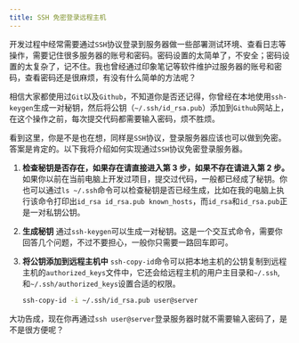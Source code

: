 ```yaml
---
title: SSH 免密登录远程主机
---
```


开发过程中经常需要通过`SSH`协议登录到服务器做一些部署测试环境、查看日志等操作，需要记住很多服务器的账号和密码。密码设置的太简单了，不安全；密码设置的太复杂了，记不住。我也曾经通过印象笔记等软件维护过服务器的账号和密码，查看密码还是很麻烦，有没有什么简单的方法呢？

<!--more-->

相信大家都使用过`Git`以及`Github`，不知道你是否还记得，你曾经在本地使用`ssh-keygen`生成一对秘钥，然后将公钥（`~/.ssh/id_rsa.pub`）添加到`Github`网站上，在这个操作之前，每次提交代码都需要输入密码，烦不胜烦。

看到这里，你是不是也在想，同样是`SSH`协议，登录服务器应该也可以做到免密。答案是肯定的。以下我将介绍如何实现通过`SSH`协议免密登录服务器。

1. **检查秘钥是否存在，如果存在请直接进入第 3 步，如果不存在请进入第 2 步。**
   如果你以前在当前电脑上开发过项目，提交过代码，一般都已经成了秘钥。你也可以通过`ls ~/.ssh`命令可以检查秘钥是否已经生成，比如在我的电脑上执行该命令打印出`id_rsa id_rsa.pub known_hosts`，而`id_rsa`和`id_rsa.pub`正是一对私钥公钥。

2. **生成秘钥**
   通过`ssh-keygen`可以生成一对秘钥。这是一个交互式命令，需要你回答几个问题，不过不要担心，一般你只需要一路回车即可。

3. **将公钥添加到远程主机中**
   `ssh-copy-id`命令可以把本地主机的公钥复制到远程主机的`authorized_keys`文件中，它还会给远程主机的用户主目录和`~/.ssh`, 和`~/.ssh/authorized_keys`设置合适的权限。
    ```bash
    ssh-copy-id -i ~/.ssh/id_rsa.pub user@server
    ```

大功告成，现在你再通过`ssh user@server`登录服务器时就不需要输入密码了，是不是很方便呢？

